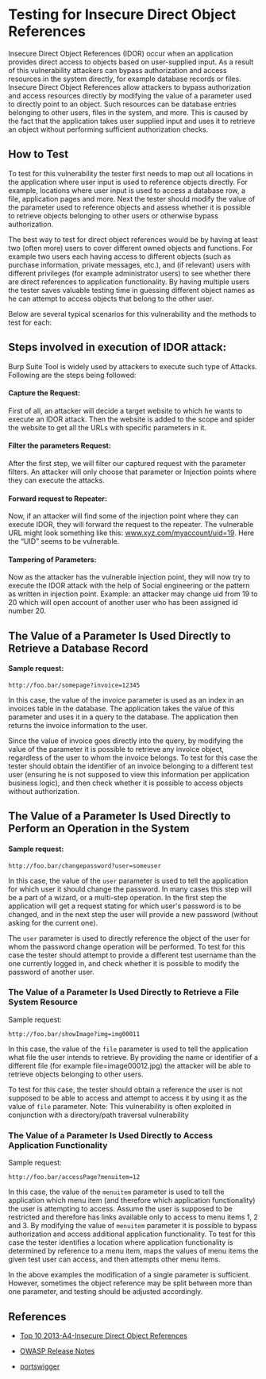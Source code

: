 # Testing for Insecure Direct Object References

Insecure Direct Object References (IDOR) occur when an application provides direct access to objects based on user-supplied input. As a result of this vulnerability attackers can bypass authorization and access resources in the system directly, for example database records or files. Insecure Direct Object References allow attackers to bypass authorization and access resources directly by modifying the value of a parameter used to directly point to an object. Such resources can be database entries belonging to other users, files in the system, and more. This is caused by the fact that the application takes user supplied input and uses it to retrieve an object without performing sufficient authorization checks.


## How to Test
To test for this vulnerability the tester first needs to map out all locations in the application where user input is used to reference objects directly. For example, locations where user input is used to access a database row, a file, application pages and more. Next the tester should modify the value of the parameter used to reference objects and assess whether it is possible to retrieve objects belonging to other users or otherwise bypass authorization.

The best way to test for direct object references would be by having at least two (often more) users to cover different owned objects and functions. For example two users each having access to different objects (such as purchase information, private messages, etc.), and (if relevant) users with different privileges (for example administrator users) to see whether there are direct references to application functionality. By having multiple users the tester saves valuable testing time in guessing different object names as he can attempt to access objects that belong to the other user.

Below are several typical scenarios for this vulnerability and the methods to test for each:

## Steps involved in execution of IDOR attack: 
Burp Suite Tool is widely used by attackers to execute such type of Attacks. Following are the steps being followed:  

#### Capture the Request: 
First of all, an attacker will decide a target website to which he wants to execute an IDOR attack. Then the website is added to the scope and spider the website to get all the URLs with specific parameters in it.
#### Filter the parameters Request: 
After the first step, we will filter our captured request with the parameter filters. An attacker will only choose that parameter or Injection points where they can execute the attacks.
#### Forward request to Repeater: 
Now, if an attacker will find some of the injection point where they can execute IDOR, they will forward the request to the repeater. The vulnerable URL might look something like this: www.xyz.com/myaccount/uid=19. Here the “UID” seems to be vulnerable.
#### Tampering of Parameters: 
Now as the attacker has the vulnerable injection point, they will now try to execute the IDOR attack with the help of Social engineering or the pattern as written in injection point. Example: an attacker may change uid from 19 to 20 which will open account of another user who has been assigned id number 20.

## The Value of a Parameter Is Used Directly to Retrieve a Database Record
#### Sample request:
````
http://foo.bar/somepage?invoice=12345
````
In this case, the value of the invoice parameter is used as an index in an invoices table in the database. The application takes the value of this parameter and uses it in a query to the database. The application then returns the invoice information to the user.

Since the value of invoice goes directly into the query, by modifying the value of the parameter it is possible to retrieve any invoice object, regardless of the user to whom the invoice belongs. To test for this case the tester should obtain the identifier of an invoice belonging to a different test user (ensuring he is not supposed to view this information per application business logic), and then check whether it is possible to access objects without authorization.

## The Value of a Parameter Is Used Directly to Perform an Operation in the System
#### Sample request:
```` 
http://foo.bar/changepassword?user=someuser
````
In this case, the value of the `user` parameter is used to tell the application for which user it should change the password. In many cases this step will be a part of a wizard, or a multi-step operation. In the first step the application will get a request stating for which user's password is to be changed, and in the next step the user will provide a new password (without asking for the current one).

The `user` parameter is used to directly reference the object of the user for whom the password change operation will be performed. To test for this case the tester should attempt to provide a different test username than the one currently logged in, and check whether it is possible to modify the password of another user.
### The Value of a Parameter Is Used Directly to Retrieve a File System Resource

Sample request:

```text
http://foo.bar/showImage?img=img00011
```

In this case, the value of the `file` parameter is used to tell the application what file the user intends to retrieve. By providing the name or identifier of a different file (for example file=image00012.jpg) the attacker will be able to retrieve objects belonging to other users.

To test for this case, the tester should obtain a reference the user is not supposed to be able to access and attempt to access it by using it as the value of `file` parameter. Note: This vulnerability is often exploited in conjunction with a directory/path traversal vulnerability 

### The Value of a Parameter Is Used Directly to Access Application Functionality

Sample request:

```text
http://foo.bar/accessPage?menuitem=12
```

In this case, the value of the `menuitem` parameter is used to tell the application which menu item (and therefore which application functionality) the user is attempting to access. Assume the user is supposed to be restricted and therefore has links available only to access to menu items 1, 2 and 3. By modifying the value of `menuitem` parameter it is possible to bypass authorization and access additional application functionality. To test for this case the tester identifies a location where application functionality is determined by reference to a menu item, maps the values of menu items the given test user can access, and then attempts other menu items.

In the above examples the modification of a single parameter is sufficient. However, sometimes the object reference may be split between more than one parameter, and testing should be adjusted accordingly.

## References

- [Top 10 2013-A4-Insecure Direct Object References](https://wiki.owasp.org/index.php/Top_10_2013-A4-Insecure_Direct_Object_References)

- [OWASP Release Notes](https://owasp.org/www-project-top-ten/2017/Release_Notes)
- [portswigger](https://portswigger.net/web-security/access-control/idor)
